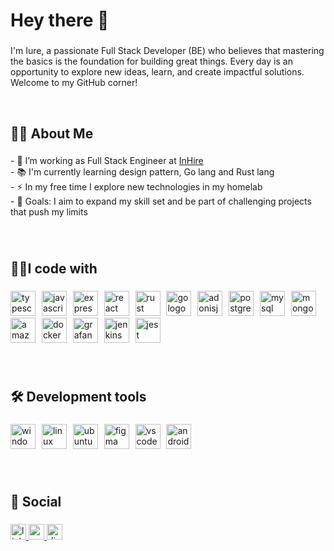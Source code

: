 <h1 align="left">Hey there 👋</h1>

###
<p align="left">I'm Iure, a passionate Full Stack Developer (BE) who believes that mastering the basics is the foundation for building great things. Every day is an opportunity to explore new ideas, learn, and create impactful solutions. Welcome to my GitHub corner!</p>

<br />
<h2 align="left">👩‍💻  About Me</h2>

###
<p align="left">- 🔭 I’m working as Full Stack Engineer at <a href="https://www.inhire.com.br/" target="_blank">InHire </a><br>- 📚 I'm currently learning design pattern, Go lang and Rust lang<br>- ⚡ In my free time I explore new technologies in my homelab  <br>- 🎯 Goals: I aim to expand my skill set and be part of challenging projects that push my limits</p>

###

<br />
<h2 align="left">👨‍💻I code with</h2>

###

<div align="left">
  <img src="https://skillicons.dev/icons?i=ts" height="40" alt="typescript logo"  />
  <img width="2" />
  <img src="https://skillicons.dev/icons?i=js" height="40" alt="javascript logo"  />
  <img width="2" />
  <img src="https://skillicons.dev/icons?i=express" height="40" alt="express logo"  />
  <img width="2" />
  <img src="https://skillicons.dev/icons?i=react" height="40" alt="react logo"  />
  <img width="2" />
  <img src="https://skillicons.dev/icons?i=rust" height="40" alt="rust logo"  />
  <img width="2" />
  <img src="https://skillicons.dev/icons?i=go" height="40" alt="go logo"  />
  <img width="2" />
  <img src="https://cdn.jsdelivr.net/gh/devicons/devicon/icons/adonisjs/adonisjs-original.svg" height="40" alt="adonisjs logo"  />
  <img width="2" />
  <img src="https://cdn.jsdelivr.net/gh/devicons/devicon/icons/postgresql/postgresql-original.svg" height="40" alt="postgresql logo"  />
  <img width="2" />
  <img src="https://cdn.jsdelivr.net/gh/devicons/devicon/icons/mysql/mysql-original.svg" height="40" alt="mysql logo"  />
  <img width="2" />
  <img src="https://skillicons.dev/icons?i=mongodb" height="40" alt="mongodb logo"  />
  <img width="2" />
  <img src="https://skillicons.dev/icons?i=aws" height="40" alt="amazonwebservices logo"  />
  <img width="2" />
  <img src="https://skillicons.dev/icons?i=docker" height="40" alt="docker logo"  />
  <img width="2" />
  <img src="https://skillicons.dev/icons?i=grafana" height="40" alt="grafana logo"  />
  <img width="2" />
  <img src="https://skillicons.dev/icons?i=jenkins" height="40" alt="jenkins logo"  />
  <img width="2" />
  <img src="https://skillicons.dev/icons?i=jest" height="40" alt="jest logo"  />
</div>

###

<br />
<h2 align="left">🛠️ Development tools</h2>

###

<div align="left">
  <img src="https://cdn.jsdelivr.net/gh/devicons/devicon/icons/windows8/windows8-original.svg" height="40" alt="windows8 logo"  />
  <img width="2" />
  <img src="https://skillicons.dev/icons?i=linux" height="40" alt="linux logo"  />
  <img width="2" />
  <img src="https://cdn.simpleicons.org/ubuntu/E95420" height="40" alt="ubuntu logo"  />
  <img width="2" />
  <img src="https://cdn.jsdelivr.net/gh/devicons/devicon/icons/figma/figma-original.svg" height="40" alt="figma logo"  />
  <img width="2" />
  <img src="https://cdn.jsdelivr.net/gh/devicons/devicon/icons/vscode/vscode-original.svg" height="40" alt="vscode logo"  />
  <img width="2" />
  <img src="https://cdn.jsdelivr.net/gh/devicons/devicon/icons/androidstudio/androidstudio-original.svg" height="40" alt="androidstudio logo"  />
</div>

###
<br />
<h2 align="left">💬 Social</h2>

###

<div align="left">
  <a href="https://www.linkedin.com/in/iure-silva/" target="_blank">
    <img src="https://img.shields.io/static/v1?message=LinkedIn&logo=linkedin&label=&color=0077B5&logoColor=white&labelColor=&style=for-the-badge" height="25" alt="linkedin logo"  />
  </a>
  <a href="iure.sgz@gmail.com" target="_blank">
    <img src="https://img.shields.io/static/v1?message=Gmail&logo=gmail&label=&color=D14836&logoColor=white&labelColor=&style=for-the-badge" height="25" alt="gmail logo"  />
  </a>
  <a href="https://discord.com/users/344974923585814528" target="_blank">
    <img src="https://img.shields.io/static/v1?message=Discord&logo=discord&label=&color=7289DA&logoColor=white&labelColor=&style=for-the-badge" height="25" alt="discord logo"  />
  </a>
</div>

###
